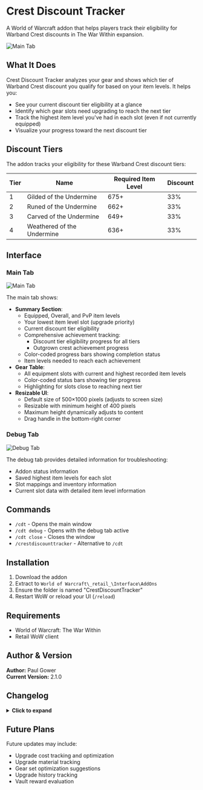 # Crest Discount Tracker

A World of Warcraft addon that helps players track their eligibility for Warband Crest discounts in The War Within expansion.

![Main Tab](screenshots/crest-discount-tracker-ui-v2.png)

## What It Does

Crest Discount Tracker analyzes your gear and shows which tier of Warband Crest discount you qualify for based on your item levels. It helps you:

- See your current discount tier eligibility at a glance
- Identify which gear slots need upgrading to reach the next tier
- Track the highest item level you've had in each slot (even if not currently equipped)
- Visualize your progress toward the next discount tier

## Discount Tiers

The addon tracks your eligibility for these Warband Crest discount tiers:

| Tier | Name | Required Item Level | Discount |
|------|------|---------------------|----------|
| 1 | Gilded of the Undermine | 675+ | 33% |
| 2 | Runed of the Undermine | 662+ | 33% |
| 3 | Carved of the Undermine | 649+ | 33% |
| 4 | Weathered of the Undermine | 636+ | 33% |

## Interface

### Main Tab
![Main Tab](screenshots/crest-discount-tracker-ui-v2.png)

The main tab shows:
- **Summary Section**:
  - Equipped, Overall, and PvP item levels
  - Your lowest item level slot (upgrade priority)
  - Current discount tier eligibility
  - Comprehensive achievement tracking:
    - Discount tier eligibility progress for all tiers
    - Outgrown crest achievement progress
  - Color-coded progress bars showing completion status
  - Item levels needed to reach each achievement
- **Gear Table**:
  - All equipment slots with current and highest recorded item levels
  - Color-coded status bars showing tier progress
  - Highlighting for slots close to reaching next tier
- **Resizable UI**:
  - Default size of 500×1000 pixels (adjusts to screen size)
  - Resizable with minimum height of 400 pixels
  - Maximum height dynamically adjusts to content
  - Drag handle in the bottom-right corner

### Debug Tab
![Debug Tab](screenshots/crest-discount-tracker-ui-v2-debug.png)

The debug tab provides detailed information for troubleshooting:
- Addon status information
- Saved highest item levels for each slot
- Slot mappings and inventory information
- Current slot data with detailed item level information

## Commands

- `/cdt` - Opens the main window
- `/cdt debug` - Opens with the debug tab active
- `/cdt close` - Closes the window
- `/crestdiscounttracker` - Alternative to `/cdt`

## Installation

1. Download the addon
2. Extract to `World of Warcraft\_retail_\Interface\AddOns`
3. Ensure the folder is named "CrestDiscountTracker"
4. Restart WoW or reload your UI (`/reload`)

## Requirements

- World of Warcraft: The War Within
- Retail WoW client

## Author & Version

**Author:** Paul Gower  
**Current Version:** 2.1.0

## Changelog

<details>
  <summary><strong>Click to expand</strong></summary>

### v2.1.0
- Refactored into modular file structure
- Fixed error with unknown event "ITEM_UPGRADE_MASTER_UPDATE"
- Fixed nil value error when calling GetInventorySlotID function
- Added proper inventory slot ID mapping
- Improved event handling
- Enhanced debug information display

### v2.0.0
- Added resizable UI window
- Added debug tab for troubleshooting
- Added persistent tracking of highest item levels
- Fixed slot ordering and numbering
- Improved UI layout and responsiveness
- Added custom tab system for better compatibility

### v1.0.0
- Initial release with basic functionality
</details>

## Future Plans

Future updates may include:
- Upgrade cost tracking and optimization
- Upgrade material tracking
- Gear set optimization suggestions
- Upgrade history tracking
- Vault reward evaluation 